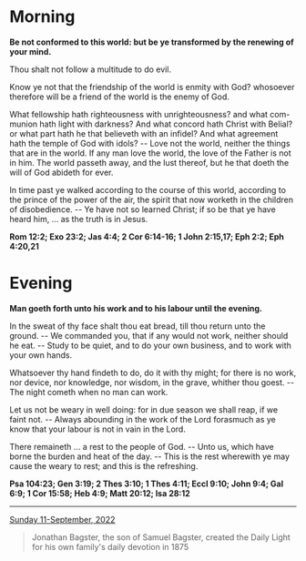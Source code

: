 # Morning

**Be not conformed to this world: but be ye transformed by the renewing of your mind.**
 
Thou shalt not follow a multitude to do evil.
 
Know ye not that the friendship of the world is enmity with God? whosoever therefore will be a friend of the world is the enemy of God.
 
What fellowship hath righteousness with unrighteousness? and what com-munion hath light with darkness? And what concord hath Christ with Belial? or what part hath he that believeth with an infidel? And what agreement hath the temple of God with idols? -- Love not the world, neither the things that are in the world. If any man love the world, the love of the Father is not in him. The world passeth away, and the lust thereof, but he that doeth the will of God abideth for ever.
 
In time past ye walked according to the course of this world, according to the prince of the power of the air, the spirit that now worketh in the children of disobedience. -- Ye have not so learned Christ; if so be that ye have heard him, ... as the truth is in Jesus.  

**Rom 12:2; Exo 23:2; Jas 4:4; 2 Cor 6:14-16; 1 John 2:15,17; Eph 2:2; Eph 4:20,21**

# Evening

**Man goeth forth unto his work and to his labour until the evening.**
 
In the sweat of thy face shalt thou eat bread, till thou return unto the ground. -- We commanded you, that if any would not work, neither should he eat. -- Study to be quiet, and to do your own business, and to work with your own hands.
 
Whatsoever thy hand findeth to do, do it with thy might; for there is no work, nor device, nor knowledge, nor wisdom, in the grave, whither thou goest. -- The night cometh when no man can work.
 
Let us not be weary in well doing: for in due season we shall reap, if we faint not. -- Always abounding in the work of the Lord forasmuch as ye know that your labour is not in vain in the Lord.
 
There remaineth ... a rest to the people of God. -- Unto us, which have borne the burden and heat of the day. -- This is the rest wherewith ye may cause the weary to rest; and this is the refreshing.  

**Psa 104:23; Gen 3:19; 2 Thes 3:10; 1 Thes 4:11; Eccl 9:10; John 9:4; Gal 6:9; 1 Cor 15:58; Heb 4:9; Matt 20:12; Isa 28:12**

---

[Sunday 11-September, 2022](https://t.me/s/daily_light)

> Jonathan Bagster, the son of Samuel Bagster, created the Daily Light for his own family's daily devotion in 1875


